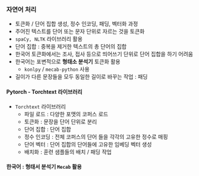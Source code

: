 ### 자연어 처리
- 토큰화 / 단어 집합 생성, 정수 인코딩, 패딩, 벡터화 과정
- 주어진 텍스트를 단어 또는 문자 단위로 자르는 것을 토큰화
- `spaCy, NLTK` 라이브러리 활용
- 단어 집합 : 중복을 제거한 텍스트의 총 단어의 집합
- 한국어 토큰화에서는 조사, 접사 등으로 띄어쓰기 단위로 단어 집합을 하기 어려움
- 한국어는 포변적으로 **형태소 분석기** 토큰화 활용
  - `konlpy` / `mecab-python` 사용
- 길이가 다른 문장들을 모두 동일한 길이로 바꾸는 작업 : 패딩

#### Pytorch - Torchtext 라이브러리
- `Torchtext` 라이브러리
  - 파일 로드 : 다양한 포맷의 코퍼스 로드
  - 토큰화 : 문장을 단어 단위로 분리
  - 단어 집합 : 단어 집합
  - 정수 인코딩 : 전체 코퍼스의 단어 들을 각각의 고유한 정수로 매핑
  - 단어 벡터 : 단어 집합의 단어들에 고유한 임베딩 벡터 생성
  - 배치화  : 훈련 샘플들의 배치 / 패딩 작업

#### 한국어 : 형태서 분석기 `Mecab` 활용
